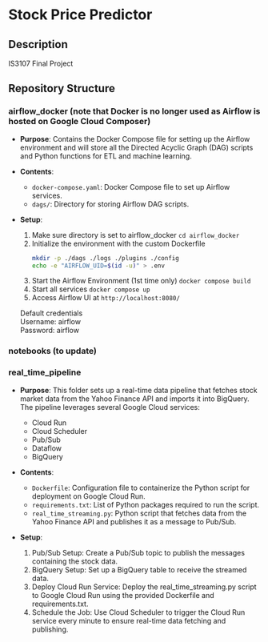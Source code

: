 
# Stock Price Predictor

## Description

IS3107 Final Project

## Repository Structure


### airflow_docker (note that Docker is no longer used as Airflow is hosted on Google Cloud Composer)

- **Purpose**: Contains the Docker Compose file for setting up the Airflow environment and will store all the Directed Acyclic Graph (DAG) scripts and Python functions for ETL and machine learning.
- **Contents**:
  - `docker-compose.yaml`: Docker Compose file to set up Airflow services.
  - `dags/`: Directory for storing Airflow DAG scripts.
- **Setup**:
    1. Make sure directory is set to airflow_docker
        ```cd airflow_docker```
    2. Initialize the environment with the custom Dockerfile
        ```bash
        mkdir -p ./dags ./logs ./plugins ./config
        echo -e "AIRFLOW_UID=$(id -u)" > .env
        ```
    3. Start the Airflow Environment (1st time only)
        ```docker compose build```
    4. Start all services
        ```docker compose up```
    5. Access Airflow UI at `http://localhost:8080/`

    Default credentials   
    Username: airflow  
    Password: airflow  

### notebooks (to update)

### real_time_pipeline

- **Purpose**: This folder sets up a real-time data pipeline that fetches stock market data from the Yahoo Finance API and imports it into BigQuery.
The pipeline leverages several Google Cloud services:
  - Cloud Run
  - Cloud Scheduler
  - Pub/Sub
  - Dataflow
  - BigQuery

- **Contents**: 
  - `Dockerfile`: Configuration file to containerize the Python script for deployment on Google Cloud Run.
  - `requirements.txt`: List of Python packages required to run the script.
  - `real_time_streaming.py`: Python script that fetches data from the Yahoo Finance API and publishes it as a message to Pub/Sub.

- **Setup**:
  1. Pub/Sub Setup:
     Create a Pub/Sub topic to publish the messages containing the stock data.
  2. BigQuery Setup:
     Set up a BigQuery table to receive the streamed data.
  3. Deploy Cloud Run Service:
     Deploy the real_time_streaming.py script to Google Cloud Run using the provided Dockerfile and requirements.txt.
  4. Schedule the Job:
     Use Cloud Scheduler to trigger the Cloud Run service every minute to ensure real-time data fetching and publishing.
